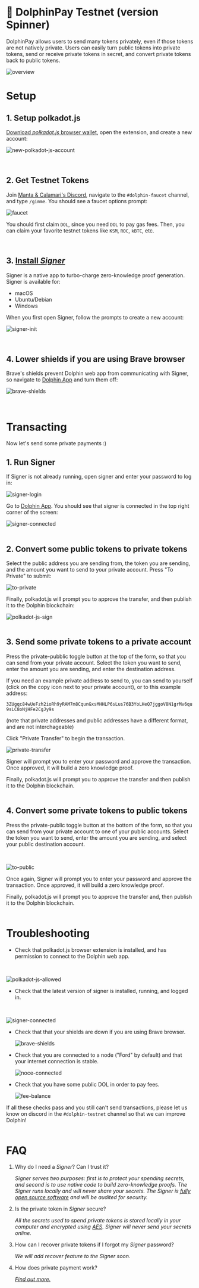 # 🐬 DolphinPay Testnet (version Spinner)

DolphinPay allows users to send many tokens privately, even if those tokens are not natively private. Users can easily turn public tokens into private tokens, send or receive private tokens in secret, and convert private tokens back to public tokens.

![overview](./private-payment/DolphinPay.svg)
# Setup
## 1. Setup polkadot.js

[Download *polkadot.js* browser wallet](https://polkadot.js.org/extension/), open the extension, and create a new account:
<br>

   ![new-polkadot-js-account](./private-payment/new-polkadot-js-account.png)

<br>

## 2. Get Testnet Tokens

   Join [Manta & Calamari's Discord](https://t.co/5BacMMLSCW), navigate to the `#dolphin-faucet` channel, and type `/gimme`. You should see a faucet options prompt:

   ![faucet](./private-payment/faucet.png)

   You should first claim `DOL`, since you need `DOL` to pay gas fees. Then, you can claim your favorite testnet tokens like `KSM`, `ROC`, `kBTC`, etc.

<br>

## 3. [Install *Signer*](https://github.com/Manta-Network/manta-signer/releases/latest)

Signer is a native app to turbo-charge zero-knowledge proof generation. Signer is available for:
   * macOS
   * Ubuntu/Debian
   * Windows

   When you first open Signer, follow the prompts to create a new account:
   <br>

   ![signer-init](./private-payment/signer-init.png)

<br>

## 4. Lower shields if you are using Brave browser
   Brave's shields prevent Dolphin web app from communicating with Signer, so navigate to [Dolphin App](https://app.dolphin.manta.network/) and turn them off:
   <br>

   ![brave-shields](./private-payment/brave-shields.png)

<br>

# Transacting

Now let's send some private payments :)

## 1. Run Signer

   If Signer is not already running, open signer and enter your password to log in:
   <br>

   ![signer-login](./private-payment/signer-login.png)

   Go to [Dolphin App](https://app.dolphin.manta.network/). You should see that signer is connected in the top right corner of the screen:
<br>

   ![signer-connected](./private-payment/signer-connected.png)
<br>
<br>

## 2. Convert some public tokens to private tokens

   Select the public address you are sending from, the token you are sending, and the amount you want to send to your private account. Press "To Private" to submit:
<br>

   ![to-private](./private-payment/to-private.png)

   Finally, polkadot.js will prompt you to approve the transfer, and then publish it to the Dolphin blockchain:
<br>

   ![polkadot-js-sign](./private-payment/polkadot-js-sign.png)
<br>
<br>

## 3. Send some private tokens to a private account

   Press the private-pubblic toggle button at the top of the form, so that you can send from your private account. Select the token you want to send, enter the amount you are sending, and enter the destination address.

   If you need an example private address to send to, you can send to yourself (click on the copy icon next to your private account), or to this example address:

   `3ZUgqc84wUeFzh2ioRh9yRAM7m8CqunGxsMHHLP6sLus76B3YoLHeQ7jggoV8N1grMv6qu9sLC8oNjHFe2CgJy9s`

   (note that private addresses and public addresses have a different format, and are not interchageable)

   Click "Private Transfer" to begin the transaction.
<br>

   ![private-transfer](./private-payment/private-transfer.png)

   Signer will prompt you to enter your password and approve the transaction. Once approved, it will build a zero knowledge proof.

   Finally, polkadot.js will prompt you to approve the transfer and then publish it to the Dolphin blockchain.
<br>
<br>

## 4. Convert some private tokens to public tokens

   Press the private-public toggle button at the bottom of the form, so that you can send from your private account to one of your public accounts. Select the token you want to send, enter the amount you are sending, and select your public destination account.

<br>

   ![to-public](./private-payment/to-public.png)

   Once again, Signer will prompt you to enter your password and approve the transaction. Once approved, it will build a zero knowledge proof.

   Finally, polkadot.js will prompt you to approve the transfer and, then publish it to the Dolphin blockchain.
<br>
<br>

# Troubleshooting
- Check that polkadot.js browser extension is installed, and has permission to connect to the Dolphin web app.
<br>

   ![polkadot-js-allowed](./private-payment/polkadot-js-allowed.png)

- Check that the latest version of signer is installed, running, and logged in.
<br>

   ![signer-connected](./private-payment/signer-connected.png)

- Check that that your shields are down if you are using Brave browser.
   <br>

   ![brave-shields](./private-payment/brave-shields.png)

- Check that you are connected to a node ("Ford" by default) and that your internet connection is stable.
   <br>

   ![noce-connected](./private-payment/node-connected.png)

- Check that you have some public DOL in order to pay fees.
   <br>

   ![fee-balance](./private-payment/fee-balance.png)

If all these checks pass and you still can't send transactions, please let us know on discord in the `#dolphin-testnet` channel so that we can improve Dolphin!
<br>
<br>

# FAQ

1. Why do I need a *Signer*? Can I trust it?

   _*Signer* serves two purposes: first is to protect your spending secrets, and second is to use native code to build zero-knowledge proofs. The *Signer* runs locally and will never share your secrets. The *Signer* is [fully open source software](https://github.com/Manta-Network/manta-signer) and will be audited for security._

2. Is the private token in *Signer* secure?

   _All the secrets used to spend private tokens is stored locally in your computer and encrypted using [AES](https://en.wikipedia.org/wiki/Advanced_Encryption_Standard). *Signer* will never send your secrets online._

3. How can I recover private tokens if I forgot my *Signer* password?

   _We will add recover feature to the *Signer* soon._

4. How does private payment work?

   _[Find out more.](PrivatePayment.md)_
